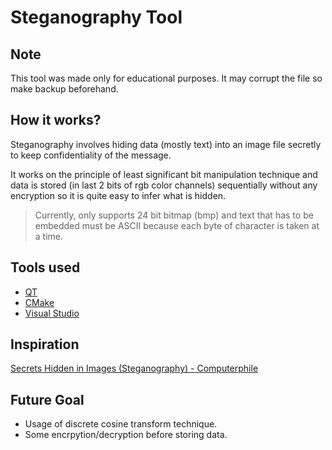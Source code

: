 # Steganography Tool

## Note
This tool was made only for educational purposes. It may corrupt the file so make backup beforehand.

## How it works?
Steganography involves hiding data (mostly text) into an image file secretly to keep confidentiality of the message.

It works on the principle of least significant bit manipulation technique and data is stored (in last 2 bits of rgb color channels) sequentially without any encryption so it is quite easy to infer what is hidden.

> Currently, only supports 24 bit bitmap (bmp) and text that has to be embedded must be ASCII because each byte of character is taken at a time.

## Tools used
- [QT](https://www.qt.io/)
- [CMake](https://cmake.org/)
- [Visual Studio](https://visualstudio.microsoft.com/)

## Inspiration
[Secrets Hidden in Images (Steganography) - Computerphile](https://www.youtube.com/watch?v=TWEXCYQKyDc)

## Future Goal
- Usage of discrete cosine transform technique.
- Some encrpytion/decryption before storing data.